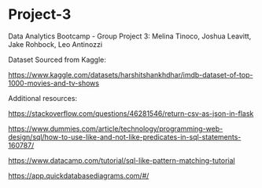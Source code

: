 # Project-3
Data Analytics Bootcamp - Group Project 3: Melina Tinoco, Joshua Leavitt, Jake Rohbock, Leo Antinozzi

Dataset Sourced from Kaggle:

https://www.kaggle.com/datasets/harshitshankhdhar/imdb-dataset-of-top-1000-movies-and-tv-shows

Additional resources:

https://stackoverflow.com/questions/46281546/return-csv-as-json-in-flask

https://www.dummies.com/article/technology/programming-web-design/sql/how-to-use-like-and-not-like-predicates-in-sql-statements-160787/

https://www.datacamp.com/tutorial/sql-like-pattern-matching-tutorial

https://app.quickdatabasediagrams.com/#/




